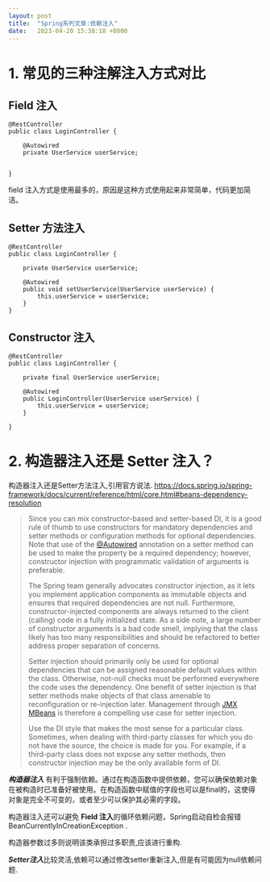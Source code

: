 ```yaml
---
layout: post
title:  "Spring系列文章:依赖注入"
date:   2023-04-20 15:38:18 +0800
---
```




# 1. 常见的三种注解注入方式对比

## Field 注入

```
@RestController
public class LoginController {

    @Autowired
    private UserService userService;

    
}
```

field 注入方式是使用最多的，原因是这种方式使用起来非常简单，代码更加简洁。

## Setter 方法注入

```
@RestController
public class LoginController {

    private UserService userService;

    @Autowired
    public void setUserService(UserService userService) {
        this.userService = userService;
    }
}
```

## Constructor 注入

```
@RestController
public class LoginController {

    private final UserService userService;

    @Autowired
    public LoginController(UserService userService) {
        this.userService = userService;
    }

}

```





# 2. 构造器注入还是 Setter 注入？

构造器注入还是Setter方法注入,引用官方说法.
https://docs.spring.io/spring-framework/docs/current/reference/html/core.html#beans-dependency-resolution

>Since you can mix constructor-based and setter-based DI, it is a good rule of thumb to use constructors for mandatory dependencies and setter methods or configuration methods for optional dependencies. Note that use of the [@Autowired](https://docs.spring.io/spring-framework/docs/current/reference/html/core.html#beans-autowired-annotation) annotation on a setter method can be used to make the property be a required dependency; however, constructor injection with programmatic validation of arguments is preferable.
>
>The Spring team generally advocates constructor injection, as it lets you implement application components as immutable objects and ensures that required dependencies are not null. Furthermore, constructor-injected components are always returned to the client (calling) code in a fully initialized state. As a side note, a large number of constructor arguments is a bad code smell, implying that the class likely has too many responsibilities and should be refactored to better address proper separation of concerns.
>
>Setter injection should primarily only be used for optional dependencies that can be assigned reasonable default values within the class. Otherwise, not-null checks must be performed everywhere the code uses the dependency. One benefit of setter injection is that setter methods make objects of that class amenable to reconfiguration or re-injection later. Management through [JMX MBeans](https://docs.spring.io/spring-framework/docs/current/reference/html/integration.html#jmx) is therefore a compelling use case for setter injection.
>
>Use the DI style that makes the most sense for a particular class. Sometimes, when dealing with third-party classes for which you do not have the source, the choice is made for you. For example, if a third-party class does not expose any setter methods, then constructor injection may be the only available form of DI.



***构造器注入*** 有利于强制依赖。通过在构造函数中提供依赖，您可以确保依赖对象在被构造时已准备好被使用。在构造函数中赋值的字段也可以是final的，这使得对象是完全不可变的，或者至少可以保护其必需的字段。

构造器注入还可以避免 **Field 注入**的循环依赖问题，Spring启动自检会报错BeanCurrentlyInCreationException .

构造器参数过多则说明该类承担过多职责,应该进行重构.

***Setter注入***比较灵活,依赖可以通过修改setter重新注入,但是有可能因为null依赖问题.

